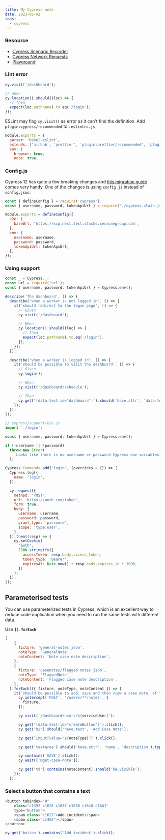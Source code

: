 ```yaml
---
title: My Cypress note
date: 2023-06-02
tags:
  - cypress
---
```


### Resource

- [Cypress Scenario Recorder](https://chrome.google.com/webstore/detail/cypress-scenario-recorder/fmpgoobcionmfneadjapdabmjfkmfekb/related?hl=en)
- [Cypress Network Requests](https://docs.cypress.io/guides/guides/network-requests)
- [Playground](https://docs.cypress.io/guides/core-concepts/cypress-app#Selector-Playground)

### Lint error


```javascript
cy.visit('/dashboard');

// When
cy.location().should((loc) => {
  // Then
  expect(loc.pathname).to.eq('/login');
});
```


ESLint may flag `cy.visit()` as error as it can’t find the definition. Add `plugin:cypress/recommended` to `.eslintrc.js`


```javascript
module.exports = {
  parser: 'babel-eslint',
  extends: ['airbnb', 'prettier', 'plugin:prettier/recommended', 'plugin:cypress/recommended'],
  env: {
    browser: true,
    node: true,
```


### Config.js


Cypress 12 has quite a few breaking changes and [this migration guide](https://docs.cypress.io/guides/references/migration-guide) comes very handy. One of the changes is using `config.js` instead of `config.json`. 


```javascript
const { defineConfig } = require('cypress');
const { username, password, tokenApiUrl } = require('./cypress.plain.json');

module.exports = defineConfig({
  e2e: {
    baseUrl: 'https://xcp.next.test.stacks.xenzonegroup.com',
  },
  env: {
    username: username,
    password: password,
    tokenApiUrl: tokenApiUrl,
  },
});
```


### Using support


```javascript
const _ = Cypress._;
const url = require('url');
const { username, password, tokenApiUrl } = Cypress.env();

describe('The dashboard', () => {
  describe('when a worker is not logged in', () => {
    it('should redirect to the login page', () => {
      // Given
      cy.visit('/dashboard');

      // When
      cy.location().should((loc) => {
        // Then
        expect(loc.pathname).to.eq('/login');
      });
    });
  });

  describe('when a worker is logged in', () => {
    it('should be possible to visit the dashboard', () => {
      // Given
      cy.login();

      // When
      cy.visit('/dashboard/schedule');

      // Then
      cy.get('[data-test-id="dashboard"]').should('have.attr', 'data-test-id', 'dashboard');
    });
  });
});
```


```javascript
// cypress/support/e2e.js
import './login';
```


```javascript
const { username, password, tokenApiUrl } = Cypress.env();

if (!username || !password)
  throw new Error(
    'Looks like there is no username or password Cypress env variables. Make sure you have cypress.env.json configured correctly! See README - One time setup: environment variables'
  );

Cypress.Commands.add('login', (overrides = {}) => {
  Cypress.log({
    name: 'login',
  });

  cy.request({
    method: 'POST',
    url: 'https://auth.com/token',
    form: true,
    body: {
      username: username,
      password: password,
      grant_type: 'password',
      scope: 'type:user',
    },
  }).then((resp) => {
    cy.setCookie(
      'auth',
      JSON.stringify({
        accessToken: resp.body.access_token,
        token_type: 'Bearer',
        expiresAt: Date.now() + resp.body.expires_in * 1000,
      })
    );
  });
});
```


## Parameterised tests


You can use parameterized tests in Cypress, which is an excellent way to reduce code duplication when you need to run the same tests with different data.


Use **`[].forEach`** 


```javascript
[
    {
      fixture: 'general-notes.json',
      noteType: 'GeneralNote',
      noteContent: 'Note case note description',
    },
    {
      fixture: 'caseNotes/flagged-notes.json',
      noteType: 'FlaggedNote',
      noteContent: 'Flagged case note description',
    },
  ].forEach(({ fixture, noteType, noteContent }) => {
    it(`should be possible to add, save and then view a case note, of type "${noteType}"`, () => {
      cy.intercept('POST', '/users/**/notes', {
        fixture,
      });

      cy.visit(`/dashboard/users/${serviceUser}`);

      cy.get('[data-test-id="createButton"]').click();
      cy.get('h2').should('have.text', 'Add Case Note');

      cy.get(`input[value="${noteType}"]`).click();

      cy.get('textarea').should('have.attr', 'name', 'description').type(noteContent);

      cy.contains('SAVE').click();
      cy.wait(['@get-case-note']);

      cy.get('td').contains(noteContent).should('be.visible');
    });
  });
```


### Select a button that contains a text


```javascript
<button tabindex="0" 
	class="c1392 c1626 c1637 c1638 c1640 c1641" 
	type="button">
	<span class="c1627">Add incident</span>
	<span class="c1402"></span>
</button>

cy.get('button').contains('Add incident').click();
```


